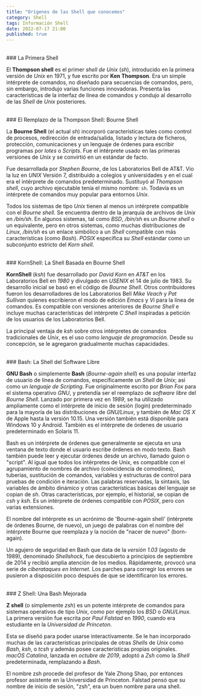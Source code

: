 ```yaml
---
title: "Orígenes de las Shell que conocemos"
category: Shell
tags: Información Shell
date: 2022-07-17 21:00
published: true
---
```


<div id="Thompson"><br></div>
### La Primera Shell

El **Thompson shell** es el primer *shell de Unix* (*sh*), introducido en la primera versión de *Unix* en 1971, y fue escrito por **Ken Thompson**. Era un simple intérprete de comandos, no diseñado para secuencias de comandos, pero, sin embargo, introdujo varias funciones innovadoras. Presenta las características de la interfaz de línea de comandos y condujo al desarrollo de las *Shell* de *Unix* posteriores.

<div id="Bourne"><br></div>
### El Remplazo de la Thompson Shell: Bourne Shell

La **Bourne Shell** (el actual *sh*) incorporó características tales como control de procesos, redirección de entrada/salida, listado y lectura de ficheros, protección, comunicaciones y un lenguaje de órdenes para escribir programas por *lotes* o *Scripts*. Fue el intérprete usado en las primeras versiones de *Unix* y se convirtió en un estándar de facto.

Fue desarrollada por *Stephen Bourne*, de los Laboratorios Bell de AT&T. Vio la luz en *UNIX* Versión 7, distribuido a colegios y universidades y en el cual era el intérprete de comandos predeterminado. Sustituyó al *Thompson shell*, cuyo archivo ejecutable tenía el mismo nombre: `sh`. Todavía es un intérprete de comandos muy popular para entornos *Unix*.

Todos los sistemas de tipo *Unix* tienen al menos un intérprete compatible con el *Bourne shell*. Se encuentra dentro de la jerarquía de archivos de *Unix* en */bin/sh*. En algunos sistemas, tal como *BSD*, */bin/sh* es un *Bourne shell* o un equivalente, pero en otros sistemas, como muchas distribuciones de *Linux*, */bin/sh* es un enlace simbólico a un *Shell* compatible con más características (como *Bash*). *POSIX* especifica su *Shell* estándar como un subconjunto estricto del *Korn shell*.

<div id="Ksh"><br></div>
### KornShell: La Shell Basada en Bourne Shell

**KornShell** (*ksh*) fue desarrollado por *David Korn* en *AT&T* en los Laboratorios Bell en *1980* y divulgado en *USENIX* el 14 de julio de 1983. Su desarrollo inicial se basó en el código de *Bourne Shell*. Otros contribuidores fueron los desarrolladores de los Laboratorios Bell *Mike Veach* y *Pat Sullivan* quienes escribieron el modo de edición *Emacs* y *Vi* para la línea de comandos. Es compatible con versiones anteriores de *Bourne Shell* e incluye muchas características del intérprete *C Shell* inspiradas a petición de los usuarios de los Laboratorios Bell.

La principal ventaja de *ksh* sobre otros intérpretes de comandos tradicionales de *Unix*, es el uso como *lenguaje de programación*. Desde su concepción, se le agregaron gradualmente muchas capacidades.

<div id="Bash"><br></div>
### Bash: La Shell del Software Libre

**GNU Bash** o simplemente **Bash** (*Bourne-again shell*) es una popular interfaz de usuario de línea de comandos, específicamente un *Shell* de *Unix*; así como un *lenguaje de Scripting*. Fue originalmente escrito por *Brian Fox* para el sistema operativo *GNU*, y pretendía ser el reemplazo de *software libre* del *Bourne Shell*. Lanzado por primera vez en *1989*, se ha utilizado ampliamente como el intérprete de inicio de sesión (login) predeterminado para la mayoría de las distribuciones de *GNU/Linux*, y también de *Mac OS X* de Apple hasta la versión 10.15. Una versión también está disponible para Windows 10 y Android. También es el intérprete de órdenes de usuario predeterminado en Solaris 11.

Bash es un intérprete de órdenes que generalmente se ejecuta en una ventana de texto donde el usuario escribe órdenes en modo texto. Bash también puede leer y ejecutar órdenes desde un archivo, llamado guion o "script". Al igual que todos los intérpretes de Unix, es compatible con el agrupamiento de nombres de archivo (coincidencia de comodines), tuberías, sustitución de comandos, variables y estructuras de control para pruebas de condición e iteración. Las palabras reservadas, la sintaxis, las variables de ámbito dinámico y otras características básicas del lenguaje se copian de *sh*. Otras características, por ejemplo, el historial, se copian de *csh* y *ksh*. Es un intérprete de órdenes compatible con *POSIX*, pero con varias extensiones.

El nombre del intérprete es un acrónimo de 'Bourne-again shell' (intérprete de órdenes Bourne, de nuevo), un juego de palabras con el nombre del intérprete Bourne que reemplaza y la noción de "nacer de nuevo" (born-again).

Un agujero de seguridad en Bash que data de la *versión 1.03* (agosto de 1989), denominado *Shellshock*, fue descubierto a principios de septiembre de 2014 y recibió amplia atención de los medios. Rápidamente, provocó una serie de *ciberataques en Internet*. Los parches para corregir los errores se pusieron a disposición poco después de que se identificaron los errores.

<div id="Zsh"><br></div>
### Z Shell: Una Bash Mejorada

**Z shell** (o simplemente *zsh*) es un potente intérprete de comandos para sistemas operativos de tipo *Unix*, como por ejemplo los *BSD* o *GNU/Linux*. La primera versión fue escrita por *Paul Falstad* en *1990*, cuando era estudiante en la *Universidad de Princeton*.

Esta se diseñó para poder usarse interactivamente. Se le han incorporado muchas de las características principales de otras *Shells* de *Unix* como *Bash*, *ksh*, o *tcsh* y además posee características propias originales.
*macOS Catalina*, lanzada en *octubre de 2019*, adoptó a *Zsh* como la *Shell* predeterminada, remplazando a *Bash*.

El nombre zsh procede del profesor de Yale Zhong Shao, por entonces profesor asistente en la Universidad de Princeton. Falstad pensó que su nombre de inicio de sesión, "zsh", era un buen nombre para una shell.